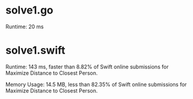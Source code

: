 # solve1.go

Runtime: 20 ms

# solve1.swift

Runtime: 143 ms, faster than 8.82% of Swift online submissions for Maximize Distance to Closest Person.

Memory Usage: 14.5 MB, less than 82.35% of Swift online submissions for Maximize Distance to Closest Person.
